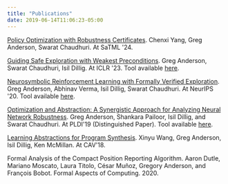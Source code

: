 ```yaml
---
title: "Publications"
date: 2019-06-14T11:06:23-05:00
---
```


[Policy Optimization with Robustness Certificates](/papers/carol.pdf). Chenxi
Yang, Greg Anderson, Swarat Chaudhuri. At SaTML '24.

[Guiding Safe Exploration with Weakest Preconditions](/papers/spice.pdf). Greg
Anderson, Swarat Chaudhuri, Isil Dillig. At ICLR '23. Tool available
[here](https://github.com/gavlegoat/spice).

[Neurosymbolic Reinforcement Learning with Formally Verified
Exploration](/papers/revel-neurips2020.pdf). Greg Anderson, Abhinav Verma, Isil
Dillig, Swarat Chaudhuri. At NeurIPS '20. Tool available
[here](https://github.com/gavlegoat/safe-learning).

[Optimization and Abstraction: A Synergistic Approach for Analyzing Neural
Network Robustness](/papers/charon-pldi-19.pdf). Greg Anderson,
Shankara Pailoor, Isil Dillig, and Swarat Chaudhuri. At PLDI'19 (Distinguished
Paper). Tool available [here](https://github.com/gavlegoat/charon).

[Learning Abstractions for Program Synthesis](/papers/atlas-cav-18.pdf).
Xinyu Wang, Greg Anderson, Isil Dillig, Ken McMillan. At CAV'18.

Formal Analysis of the Compact Position Reporting Algorithm. Aaron Dutle,
Mariano Moscato, Laura Titolo, C&eacute;sar Mu&ntilde;oz, Gregory Anderson,
and Fran&ccedil;ois Bobot. Formal Aspects of Computing. 2020.
